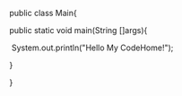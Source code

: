 public class Main{

public static void main(String []args){

​		System.out.println("Hello My CodeHome!");

}

}

